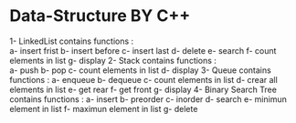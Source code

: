 # Data-Structure BY C++ 
1- LinkedList contains functions :  
                                 a- insert frist
                                 b- insert before
                                 c- insert last
                                 d- delete 
                                 e- search
                                 f- count elements in list
                                 g- display
2- Stack contains functions :   
                            a- push
                            b- pop
                            c- count elements in list
                            d- display
3- Queue contains functions :
                            a- enqueue
                            b- dequeue
                            c- count elements in list
                            d- crear all elements in list
                            e- get rear
                            f- get front
                            g- display
4- Binary Search Tree contains functions :
                                          a- insert
                                          b- preorder
                                          c- inorder
                                          d- search
                                          e- minimun element in list
                                          f- maximun element in list
                                          g- delete
